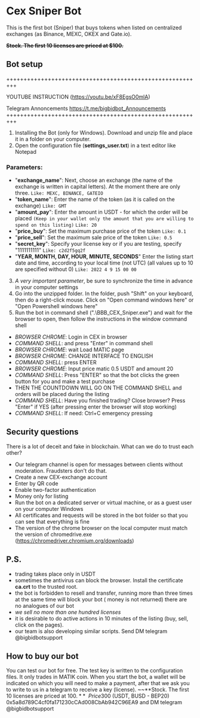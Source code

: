# Cex Sniper Bot 
This is the first bot (Sniper) that buys tokens when listed on centralized exchanges (as Binance, MEXC, OKEX and Gate.io).

~~**Stock. The first 10 licenses are priced at $100.**~~
## Bot setup

+++++++++++++++++++++++++++++++++++++++++++++++++++++++++

YOUTUBE INSTRUCTION (https://youtu.be/xF8EgsO0mlA)

Telegram Annoncements https://t.me/bigbidbot_Announcements 
+++++++++++++++++++++++++++++++++++++++++++++++++++++++++

1. Installing the Bot (only for Windows). Download and unzip file and place it in a folder on your computer.
2. Open the configuration file (**settings_user.txt**) in a text editor like Notepad
### Parameters:
  - "**exchange_name**": Next, choose an exchange (the name of the exchange is written in capital letters).  At the moment there are only three. `Like: MEXC, BINANCE, GATEIO`
  - "**token_name**": Enter the name of the token (as it is called on the exchange) `Like: GMT`
  - "**amount_pay**": Enter the amount in USDT - for which the order will be placed   `(Keep in your wallet only the amount that you are willing to spend on this listing)` `Like: 20`
  - "**price_buy**": Set the maximum purchase price of the token `Like: 0.1`
  - "**price_sell**": Set the maximum sale price of the token `Like: 0.5`
  - "**secret_key**": Specify your license key or if you are testing, specify "1111111111" `Like: c2d2f5gq2f`
  - "**YEAR, MONTH, DAY, HOUR, MINUTE, SECONDS**" Enter the listing start date and time, according to your local time (not UTC) (all values up to 10 are specified without 0) `Like: 2022 4 9 15 00 00`
3. _A very important parameter_, be sure to synchronize the time in advance in your computer settings
4. Go into the unzipped folder. In the folder, push "Shift" on your keyboard, then do a right-click mouse. Click on "Open command windows here" or "Open Powershell windows here"
5. Run the bot in command shell (".\BBB_CEX_Sniper.exe") and wait for the browser to open, then follow the instructions in the window  command shell

-	_BROWSER CHROME_: Login in CEX in browser
-	_COMMAND SHELL_: and press "Enter" in command shell
-	_BROWSER CHROME_: wait Load MATIC page
-	_BROWSER CHROME_: CHANGE INTERFACE TO ENGLISH
-	_COMMAND SHELL_: press ENTER
-	_BROWSER CHROME_: Input price matic 0.5 USDT and amount 20  
-	_COMMAND SHELL_:   Press "ENTER" so that the bot clicks the green button for you and make a test purchase
-	THEN THE COUNTDOWN WILL GO ON THE COMMAND SHELL  and orders will be placed during the listing
- _COMMAND SHELL_: Have you finished trading? Close browser? Press "Enter" if YES (after pressing enter the browser will stop working)
-	_COMMAND SHELL_: If need: Ctrl+C emergency pressing

## Security questions
There is a lot of deceit and fake in blockchain. What can we do to trust each other?
- Our telegram channel is open for messages between clients without moderation. Fraudsters don't do that.
- Create a new CEX-exchange account
- Enter by QR code
- Enable two-factor authentication
- Money only for listing
- Run the bot on a dedicated server or virtual machine, or as a guest user on your computer Windows
- All certificates and requests will be stored in the bot folder so that you can see that everything is fine
- The version of the chrome browser on the local computer must match the version of chromedrive.exe (https://chromedriver.chromium.org/downloads)


## P.S.
-	trading takes place only in USDT
-	sometimes the antivirus can block the browser. Install the certificate **ca.crt** to the trusted root.
-	the bot is forbidden to resell and transfer, running more than three times at the same time will block your bot ( money is not returned)
there are no analogues of our bot
-	_we sell no more than one hundred licenses_
-	it is desirable to do active actions in 10 minutes of the listing (buy, sell, click on the pages).
-	our team is also developing similar scripts. Send DM telegram @bigbidbotsupport	


## How to buy our bot
You can test our bot for free. The test key is written to the configuration files. It only trades in MATIK coin.
When you start the bot, a wallet will be indicated on which you will need to make a payment, after that we ask you to write to us in a telegram to receive a key (license). 
~~**Stock. The first 10 licenses are priced at $100.**~~
Price 300$ (USDT, BUSD - BEP20) 0x5a8d789C4cf0fa171230cCAd008CbAb942C96EA9 and DM telegram @bigbidbotsupport
